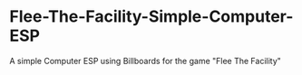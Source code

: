 # Flee-The-Facility-Simple-Computer-ESP
A simple Computer ESP using Billboards for the game "Flee The Facility"
